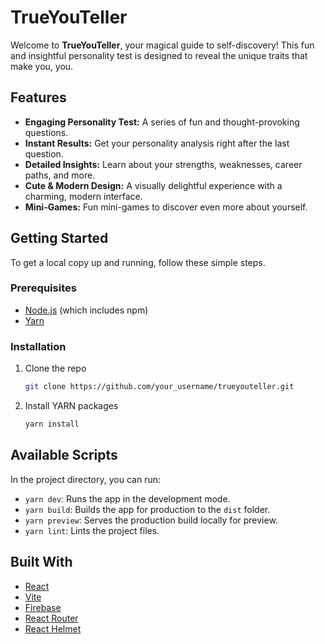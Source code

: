 # TrueYouTeller

Welcome to **TrueYouTeller**, your magical guide to self-discovery! This fun and insightful personality test is designed to reveal the unique traits that make you, you.

## Features

- **Engaging Personality Test:** A series of fun and thought-provoking questions.
- **Instant Results:** Get your personality analysis right after the last question.
- **Detailed Insights:** Learn about your strengths, weaknesses, career paths, and more.
- **Cute & Modern Design:** A visually delightful experience with a charming, modern interface.
- **Mini-Games:** Fun mini-games to discover even more about yourself.

## Getting Started

To get a local copy up and running, follow these simple steps.

### Prerequisites

- [Node.js](https://nodejs.org/) (which includes npm)
- [Yarn](https://yarnpkg.com/)

### Installation

1.  Clone the repo
    ```sh
    git clone https://github.com/your_username/trueyouteller.git
    ```
2.  Install YARN packages
    ```sh
    yarn install
    ```

## Available Scripts

In the project directory, you can run:

- `yarn dev`: Runs the app in the development mode.
- `yarn build`: Builds the app for production to the `dist` folder.
- `yarn preview`: Serves the production build locally for preview.
- `yarn lint`: Lints the project files.

## Built With

- [React](https://reactjs.org/)
- [Vite](https://vitejs.dev/)
- [Firebase](https://firebase.google.com/)
- [React Router](https://reactrouter.com/)
- [React Helmet](https://github.com/nfl/react-helmet)
